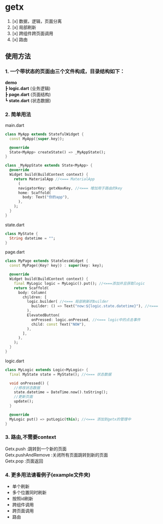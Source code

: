 # getx

1. [x] 数据，逻辑，页面分离
2. [x] 局部刷新
3. [x] 跨组件跨页面调用
4. [x] 路由

## 使用方法

### 1. 一个带状态的页面由三个文件构成，目录结构如下：

**demo**  
┣  **logic.dart** (业务逻辑)  
┣  **page.dart** (页面结构)  
┗  **state.dart** (状态数据)

### 2. 简单用法

main.dart

```dart
class MyApp extends StatefulWidget {
  const MyApp({super.key});

  @override
  State<MyApp> createState() => _MyAppState();
}

class _MyAppState extends State<MyApp> {
  @override
  Widget build(BuildContext context) {
    return MaterialApp //<=== MaterialApp
      (
      navigatorKey: getxNavKey, //<=== 增加用于路由的key
      home: Scaffold(
        body: Text("你的app"),
      ),
    );
  }
}
```

state.dart

```dart
class MyState {
  String datetime = "";
}
```

page.dart

```dart
class MyPage extends StatelessWidget {
  const MyPage({Key? key}) : super(key: key);

  @override
  Widget build(BuildContext context) {
    final MyLogic logic = MyLogic().put(); //<===添加并且获取logic
    return Scaffold(
      body: Column(
        children: [
          logic.builder( //<=== 局部刷新的builder
            builder: () => Text("now:${logic.state.datetime}"), //<=== state中的状态数据
          ),
          ElevatedButton(
            onPressed: logic.onPressed, //<=== logic中的点击事件
            child: const Text("NOW"),
          ),
        ],
      ),
    );
  }
}
```

logic.dart

```dart
class MyLogic extends Logic<MyLogic> {
  final MyState state = MyState(); //<=== 状态数据

  void onPressed() {
    //修改状态数据
    state.datetime = DateTime.now().toString();
    //更新页面
    update();
  }

  @override
  MyLogic put() => putLogic(this); //<=== 添加到getx的管理中
}
```

### 3. 路由,不需要context

Getx.push :跳转到一个新的页面  
Getx.pushAndRemove :关闭所有页面跳转到新的页面  
Getx.pop :页面返回

### 4. 更多用法请看例子(example文件夹)

* 单个刷新
* 多个位置同时刷新
* 按照id刷新
* 跨组件调用
* 跨页面调用
* 路由